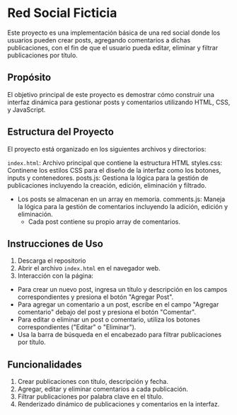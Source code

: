 # Red Social Ficticia

Este proyecto es una implementación básica de una red social donde los usuarios pueden crear posts, agregando comentarios a dichas publicaciones, con el fin de que el usuario pueda editar, eliminar y filtrar publicaciones por título.

## Propósito

El objetivo principal de este proyecto es demostrar cómo construir una interfaz dinámica para gestionar posts y comentarios utilizando HTML, CSS, y JavaScript. 

## Estructura del Proyecto

El proyecto está organizado en los siguientes archivos y directorios:

`index.html`: Archivo principal que contiene la estructura HTML
styles.css: Continene los estilos CSS para el diseño de la interfaz como los botones, inputs y contenedores.
posts.js: Gestiona la lógica para la gestión de publicaciones incluyendo la creación, edición, eliminación y filtrado.
- Los posts se almacenan en un array en memoria.
comments.js: Maneja la lógica para la gestión de comentarios incluyendo la adición, edición y eliminación.
   - Cada post contiene su propio array de comentarios.

## Instrucciones de Uso

1. Descarga el repositorio
2. Abrir el archivo `index.html` en el navegador web.
3. Interacción con la página:
- Para crear un nuevo post, ingresa un título y descripción en los campos correspondientes y presiona el botón "Agregar Post".
- Para agregar un comentario a un post, escribe en el campo "Agregar comentario" debajo del post y presiona el botón "Comentar".
- Para editar o eliminar un post o comentario, utiliza los botones correspondientes ("Editar" o "Eliminar").
- Usa la barra de búsqueda en el encabezado para filtrar publicaciones por título.

## Funcionalidades

1. Crear publicaciones con título, descripción y fecha.
2. Agregar, editar y eliminar comentarios a cada publicación.
3. Filtrar publicaciones por palabra clave en el título.
4. Renderizado dinámico de publicaciones y comentarios en la interfaz.

